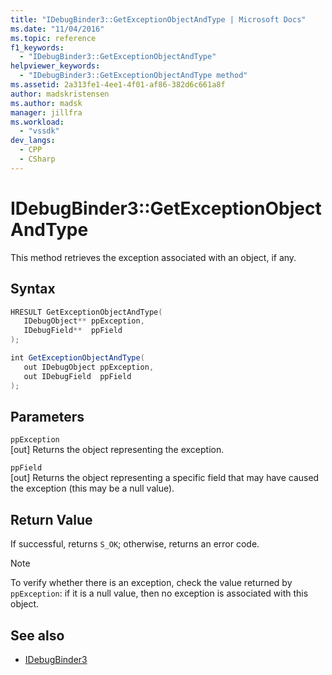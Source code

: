 ```yaml
---
title: "IDebugBinder3::GetExceptionObjectAndType | Microsoft Docs"
ms.date: "11/04/2016"
ms.topic: reference
f1_keywords:
  - "IDebugBinder3::GetExceptionObjectAndType"
helpviewer_keywords:
  - "IDebugBinder3::GetExceptionObjectAndType method"
ms.assetid: 2a313fe1-4ee1-4f01-af86-382d6c661a8f
author: madskristensen
ms.author: madsk
manager: jillfra
ms.workload:
  - "vssdk"
dev_langs:
  - CPP
  - CSharp
---
```

# IDebugBinder3::GetExceptionObjectAndType
This method retrieves the exception associated with an object, if any.

## Syntax

```cpp
HRESULT GetExceptionObjectAndType(
   IDebugObject** ppException,
   IDebugField**  ppField
);
```

```csharp
int GetExceptionObjectAndType(
   out IDebugObject ppException,
   out IDebugField  ppField
);
```

## Parameters
`ppException`\
[out] Returns the object representing the exception.

`ppField`\
[out] Returns the object representing a specific field that may have caused the exception (this may be a null value).

## Return Value
 If successful, returns `S_OK`; otherwise, returns an error code.

> [!NOTE]
> To verify whether there is an exception, check the value returned by `ppException`: if it is a null value, then no exception is associated with this object.

## See also
- [IDebugBinder3](../../../extensibility/debugger/reference/idebugbinder3.md)